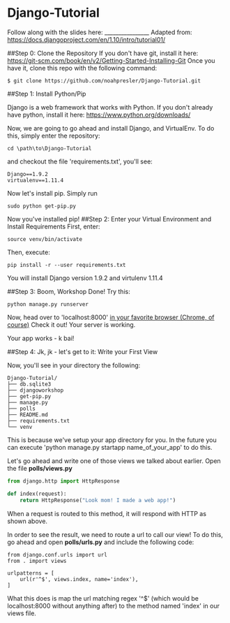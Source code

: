 # Django-Tutorial

Follow along with the slides here: ________________
Adapted from: https://docs.djangoproject.com/en/1.10/intro/tutorial01/

##Step 0: Clone the Repository
If you don't have git, install it here: https://git-scm.com/book/en/v2/Getting-Started-Installing-Git
Once you have it, clone this repo with the following command: 

```
$ git clone https://github.com/noahpresler/Django-Tutorial.git
```

##Step 1: Install Python/Pip

Django is a web framework that works with Python. If you don't already have python, install it here: https://www.python.org/downloads/

Now, we are going to go ahead and install Django, and VirtualEnv. To do this, simply enter the repository:
```
cd \path\to\Django-Tutorial
```
and checkout the file 'requirements.txt', you'll see:
```
Django==1.9.2
virtualenv==1.11.4
```
Now let's install pip. Simply run
```
sudo python get-pip.py
```
Now you've installed pip!
##Step 2: Enter your Virtual Environment and Install Requirements
First, enter:
```
source venv/bin/activate
```
Then, execute: 
```
pip install -r --user requirements.txt
```
You will install Django version 1.9.2 and virtulenv 1.11.4

##Step 3: Boom, Workshop Done!
Try this: 
```
python manage.py runserver
```
Now, head over to 'localhost:8000' [in your favorite browser (Chrome, of course)](https://gfycat.com/IllustriousPowerfulIlsamochadegu)
Check it out! Your server is working.

Your app works - k bai! 

##Step 4: Jk, jk - let's get to it: Write your First View

Now, you'll see in your directory the following: 
```
Django-Tutorial/
├── db.sqlite3
├── djangoworkshop
├── get-pip.py
├── manage.py
├── polls
├── README.md
├── requirements.txt
└── venv
```
This is because we've setup your app directory for you. In the future you can execute 'python manage.py startapp name_of_your_app' to do this. 

Let's go ahead and write one of those views we talked about earlier. Open the file **polls/views.py**
```python
from django.http import HttpResponse

def index(request):
    return HttpResponse("Look mom! I made a web app!")
```
When a request is routed to this method, it will respond with HTTP as shown above.

In order to see the result, we need to route a url to call our view! To do this, go ahead and open **polls/urls.py** and include the following code:
```
from django.conf.urls import url
from . import views

urlpatterns = [
    url(r'^$', views.index, name='index'),
]
```
What this does is map the url matching regex '^$' (which would be localhost:8000 without anything after) to the method named 'index' in our views file. 
